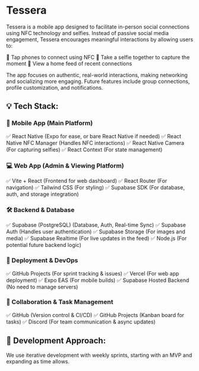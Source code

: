 # Tessera
Tessera is a mobile app designed to facilitate in-person social connections using NFC technology and selfies. Instead of passive social media engagement, Tessera encourages meaningful interactions by allowing users to:

📌 Tap phones to connect using NFC
📌 Take a selfie together to capture the moment
📌 View a home feed of recent connections

The app focuses on authentic, real-world interactions, making networking and socializing more engaging. Future features include group connections, profile customization, and notifications.

## 💡 Tech Stack:

### 📱 Mobile App (Main Platform)
✅ React Native (Expo for ease, or bare React Native if needed)
✅ React Native NFC Manager (Handles NFC interactions)
✅ React Native Camera (For capturing selfies)
✅ React Context (For state management)

### 💻 Web App (Admin & Viewing Platform)
✅ Vite + React (Frontend for web dashboard)
✅ React Router (For navigation)
✅ Tailwind CSS (For styling)
✅ Supabase SDK (For database, auth, and storage integration)

### 🛠 Backend & Database
✅ Supabase (PostgreSQL) (Database, Auth, Real-time Sync)
✅ Supabase Auth (Handles user authentication)
✅ Supabase Storage (For images and media)
✅ Supabase Realtime (For live updates in the feed)
✅ Node.js (For potential future backend logic)

### 📡 Deployment & DevOps
✅ GitHub Projects (For sprint tracking & issues)
✅ Vercel (For web app deployment)
✅ Expo EAS (For mobile builds)
✅ Supabase Hosted Backend (No need to manage servers)

### 🔗 Collaboration & Task Management
✅ GitHub (Version control & CI/CD)
✅ GitHub Projects (Kanban board for tasks)
✅ Discord (For team communication & async updates)

## 🚀 Development Approach:
We use iterative development with weekly sprints, starting with an MVP and expanding as time allows.
